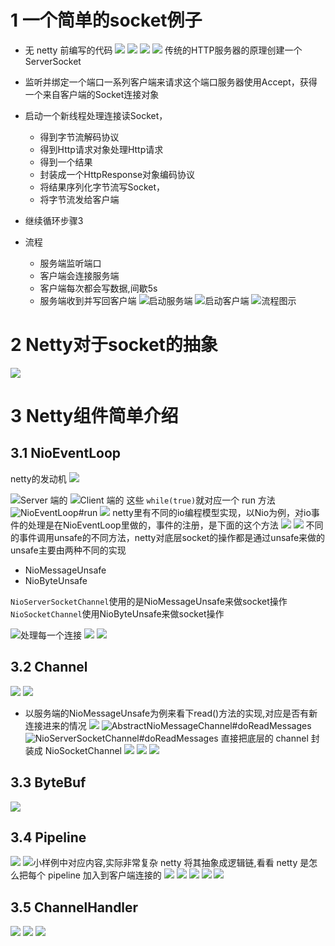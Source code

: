 # 1 一个简单的socket例子
- 无 netty 前编写的代码
![](https://upload-images.jianshu.io/upload_images/4685968-49011e362a31c08b.png?imageMogr2/auto-orient/strip%7CimageView2/2/w/1240)
![](https://upload-images.jianshu.io/upload_images/4685968-96e7bbd3dfaa7b04.png?imageMogr2/auto-orient/strip%7CimageView2/2/w/1240)
![](https://upload-images.jianshu.io/upload_images/4685968-8f10981312ab41e5.png?imageMogr2/auto-orient/strip%7CimageView2/2/w/1240)
![](https://upload-images.jianshu.io/upload_images/4685968-ba0969c33489a19d.png?imageMogr2/auto-orient/strip%7CimageView2/2/w/1240)
传统的HTTP服务器的原理创建一个ServerSocket
- 监听并绑定一个端口一系列客户端来请求这个端口服务器使用Accept，获得一个来自客户端的Socket连接对象
- 启动一个新线程处理连接读Socket， 
    -  得到字节流解码协议
    -  得到Http请求对象处理Http请求
    -  得到一个结果
    -  封装成一个HttpResponse对象编码协议
    -  将结果序列化字节流写Socket，
    -  将字节流发给客户端
- 继续循环步骤3

- 流程
  - 服务端监听端口
  - 客户端会连接服务端
  - 客户端每次都会写数据,间歇5s
  - 服务端收到并写回客户端
![启动服务端](https://upload-images.jianshu.io/upload_images/4685968-7e6939e76c545990.png?imageMogr2/auto-orient/strip%7CimageView2/2/w/1240)
![启动客户端](https://upload-images.jianshu.io/upload_images/4685968-97232069e3bee071.png?imageMogr2/auto-orient/strip%7CimageView2/2/w/1240)
![流程图示](https://upload-images.jianshu.io/upload_images/4685968-3b13eb9ddaa71d58.png?imageMogr2/auto-orient/strip%7CimageView2/2/w/1240)
# 2 Netty对于socket的抽象
![](https://upload-images.jianshu.io/upload_images/4685968-228128687baf17d0.png?imageMogr2/auto-orient/strip%7CimageView2/2/w/1240)
# 3 Netty组件简单介绍
## 3.1 NioEventLoop
netty的发动机
![](https://upload-images.jianshu.io/upload_images/4685968-b28a952c6ee94bad.png?imageMogr2/auto-orient/strip%7CimageView2/2/w/1240)

![Server 端的](https://upload-images.jianshu.io/upload_images/4685968-27086924b4df29de.png?imageMogr2/auto-orient/strip%7CimageView2/2/w/1240)
![ Client 端的](https://upload-images.jianshu.io/upload_images/4685968-b4962219f3aeaf99.png?imageMogr2/auto-orient/strip%7CimageView2/2/w/1240)
这些 `while(true)`就对应一个 run 方法
![NioEventLoop#run](https://upload-images.jianshu.io/upload_images/4685968-b8ec7273d501215c.png?imageMogr2/auto-orient/strip%7CimageView2/2/w/1240)
![](https://upload-images.jianshu.io/upload_images/4685968-0ee6aa13fdf0ba03.png?imageMogr2/auto-orient/strip%7CimageView2/2/w/1240)
netty里有不同的io编程模型实现，以Nio为例，对io事件的处理是在NioEventLoop里做的，事件的注册，是下面的这个方法
![](https://upload-images.jianshu.io/upload_images/4685968-28a96eeafd73b65e.png?imageMogr2/auto-orient/strip%7CimageView2/2/w/1240)
![](https://upload-images.jianshu.io/upload_images/4685968-3d13611d5e291bb3.png?imageMogr2/auto-orient/strip%7CimageView2/2/w/1240)
不同的事件调用unsafe的不同方法，netty对底层socket的操作都是通过unsafe来做的
unsafe主要由两种不同的实现
- NioMessageUnsafe
- NioByteUnsafe

`NioServerSocketChannel`使用的是NioMessageUnsafe来做socket操作
`NioSocketChannel`使用NioByteUnsafe来做socket操作




![处理每一个连接](https://upload-images.jianshu.io/upload_images/4685968-6f078d9cb066e364.png?imageMogr2/auto-orient/strip%7CimageView2/2/w/1240)
![](https://upload-images.jianshu.io/upload_images/4685968-f6def49f0c4f6952.png?imageMogr2/auto-orient/strip%7CimageView2/2/w/1240)
![](https://upload-images.jianshu.io/upload_images/4685968-14e833d301f43792.png?imageMogr2/auto-orient/strip%7CimageView2/2/w/1240)
## 3.2 Channel
![](https://upload-images.jianshu.io/upload_images/4685968-1067a2b7a5e86bac.png?imageMogr2/auto-orient/strip%7CimageView2/2/w/1240)
![](https://upload-images.jianshu.io/upload_images/4685968-d3c1974aeb7d57b9.png?imageMogr2/auto-orient/strip%7CimageView2/2/w/1240)
- 以服务端的NioMessageUnsafe为例来看下read()方法的实现,对应是否有新连接进来的情况
![](https://upload-images.jianshu.io/upload_images/4685968-ec2f911865618365.png?imageMogr2/auto-orient/strip%7CimageView2/2/w/1240)
![AbstractNioMessageChannel#doReadMessages](https://upload-images.jianshu.io/upload_images/4685968-e11ca29b94591008.png?imageMogr2/auto-orient/strip%7CimageView2/2/w/1240)
![NioServerSocketChannel#doReadMessages](https://upload-images.jianshu.io/upload_images/4685968-58ddf5810fe2b1fd.png?imageMogr2/auto-orient/strip%7CimageView2/2/w/1240)
直接把底层的 channel 封装成 NioSocketChannel
![](https://upload-images.jianshu.io/upload_images/4685968-5dd32a06c0fea11b.png?imageMogr2/auto-orient/strip%7CimageView2/2/w/1240)
![](https://upload-images.jianshu.io/upload_images/4685968-1b7c9f5fd44b8d32.png?imageMogr2/auto-orient/strip%7CimageView2/2/w/1240)
![](https://upload-images.jianshu.io/upload_images/4685968-226b0494bc393dbb.png?imageMogr2/auto-orient/strip%7CimageView2/2/w/1240)
## 3.3 ByteBuf 
![](https://upload-images.jianshu.io/upload_images/4685968-e48d7b9e97d233cd.png?imageMogr2/auto-orient/strip%7CimageView2/2/w/1240)
## 3.4 Pipeline
![](https://upload-images.jianshu.io/upload_images/4685968-6938d4269624fd1a.png?imageMogr2/auto-orient/strip%7CimageView2/2/w/1240)
![小样例中对应内容,实际非常复杂](https://upload-images.jianshu.io/upload_images/4685968-5b781a2a3d5e77ea.png?imageMogr2/auto-orient/strip%7CimageView2/2/w/1240)
netty 将其抽象成逻辑链,看看 netty 是怎么把每个 pipeline 加入到客户端连接的
![](https://upload-images.jianshu.io/upload_images/4685968-cb674c9e03246340.png?imageMogr2/auto-orient/strip%7CimageView2/2/w/1240)
![](https://upload-images.jianshu.io/upload_images/4685968-fae0cc3c44367551.png?imageMogr2/auto-orient/strip%7CimageView2/2/w/1240)
![](https://upload-images.jianshu.io/upload_images/4685968-900c3e427e4376e9.png?imageMogr2/auto-orient/strip%7CimageView2/2/w/1240)
![](https://upload-images.jianshu.io/upload_images/4685968-912e11e2a5d7f323.png?imageMogr2/auto-orient/strip%7CimageView2/2/w/1240)
![](https://upload-images.jianshu.io/upload_images/4685968-f9c1c999e2ea9481.png?imageMogr2/auto-orient/strip%7CimageView2/2/w/1240)
## 3.5 ChannelHandler
![](https://upload-images.jianshu.io/upload_images/4685968-4f7525c5919e6f5d.png?imageMogr2/auto-orient/strip%7CimageView2/2/w/1240)
![](https://upload-images.jianshu.io/upload_images/4685968-78d1d6ecb409a9e7.png?imageMogr2/auto-orient/strip%7CimageView2/2/w/1240)
![](https://upload-images.jianshu.io/upload_images/4685968-75906ed6b687c303.png?imageMogr2/auto-orient/strip%7CimageView2/2/w/1240)
